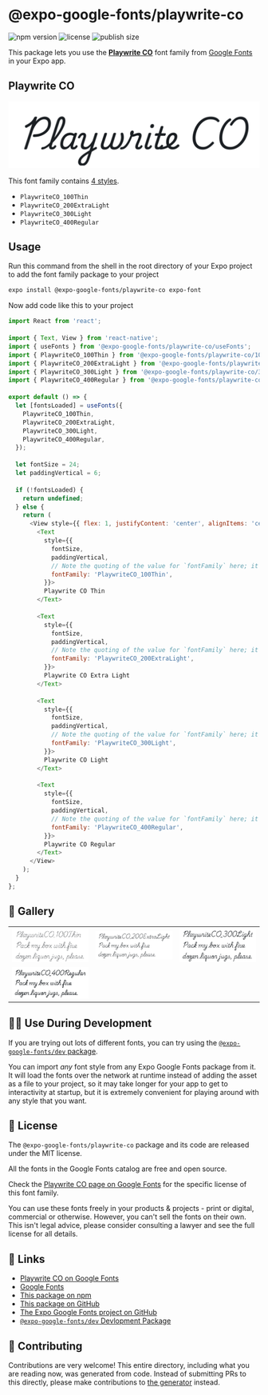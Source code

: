 # @expo-google-fonts/playwrite-co

![npm version](https://flat.badgen.net/npm/v/@expo-google-fonts/playwrite-co)
![license](https://flat.badgen.net/github/license/expo/google-fonts)
![publish size](https://flat.badgen.net/packagephobia/install/@expo-google-fonts/playwrite-co)

This package lets you use the [**Playwrite CO**](https://fonts.google.com/specimen/Playwrite+CO) font family from [Google Fonts](https://fonts.google.com/) in your Expo app.

## Playwrite CO

![Playwrite CO](./font-family.png)

This font family contains [4 styles](#-gallery).

- `PlaywriteCO_100Thin`
- `PlaywriteCO_200ExtraLight`
- `PlaywriteCO_300Light`
- `PlaywriteCO_400Regular`

## Usage

Run this command from the shell in the root directory of your Expo project to add the font family package to your project
```sh
expo install @expo-google-fonts/playwrite-co expo-font
```

Now add code like this to your project
```js
import React from 'react';

import { Text, View } from 'react-native';
import { useFonts } from '@expo-google-fonts/playwrite-co/useFonts';
import { PlaywriteCO_100Thin } from '@expo-google-fonts/playwrite-co/100Thin';
import { PlaywriteCO_200ExtraLight } from '@expo-google-fonts/playwrite-co/200ExtraLight';
import { PlaywriteCO_300Light } from '@expo-google-fonts/playwrite-co/300Light';
import { PlaywriteCO_400Regular } from '@expo-google-fonts/playwrite-co/400Regular';

export default () => {
  let [fontsLoaded] = useFonts({
    PlaywriteCO_100Thin,
    PlaywriteCO_200ExtraLight,
    PlaywriteCO_300Light,
    PlaywriteCO_400Regular,
  });

  let fontSize = 24;
  let paddingVertical = 6;

  if (!fontsLoaded) {
    return undefined;
  } else {
    return (
      <View style={{ flex: 1, justifyContent: 'center', alignItems: 'center' }}>
        <Text
          style={{
            fontSize,
            paddingVertical,
            // Note the quoting of the value for `fontFamily` here; it expects a string!
            fontFamily: 'PlaywriteCO_100Thin',
          }}>
          Playwrite CO Thin
        </Text>

        <Text
          style={{
            fontSize,
            paddingVertical,
            // Note the quoting of the value for `fontFamily` here; it expects a string!
            fontFamily: 'PlaywriteCO_200ExtraLight',
          }}>
          Playwrite CO Extra Light
        </Text>

        <Text
          style={{
            fontSize,
            paddingVertical,
            // Note the quoting of the value for `fontFamily` here; it expects a string!
            fontFamily: 'PlaywriteCO_300Light',
          }}>
          Playwrite CO Light
        </Text>

        <Text
          style={{
            fontSize,
            paddingVertical,
            // Note the quoting of the value for `fontFamily` here; it expects a string!
            fontFamily: 'PlaywriteCO_400Regular',
          }}>
          Playwrite CO Regular
        </Text>
      </View>
    );
  }
};

```

## 🔡 Gallery


||||
|-|-|-|
|![PlaywriteCO_100Thin](.//100Thin/PlaywriteCO_100Thin.ttf.png)|![PlaywriteCO_200ExtraLight](.//200ExtraLight/PlaywriteCO_200ExtraLight.ttf.png)|![PlaywriteCO_300Light](.//300Light/PlaywriteCO_300Light.ttf.png)||
|![PlaywriteCO_400Regular](.//400Regular/PlaywriteCO_400Regular.ttf.png)||||


## 👩‍💻 Use During Development

If you are trying out lots of different fonts, you can try using the [`@expo-google-fonts/dev` package](https://github.com/freeboub/google-fonts/tree/master/font-packages/dev#readme).

You can import *any* font style from any Expo Google Fonts package from it. It will load the fonts
over the network at runtime instead of adding the asset as a file to your project, so it may take longer
for your app to get to interactivity at startup, but it is extremely convenient
for playing around with any style that you want.

## 📖 License

The `@expo-google-fonts/playwrite-co` package and its code are released under the MIT license.

All the fonts in the Google Fonts catalog are free and open source.

Check the [Playwrite CO page on Google Fonts](https://fonts.google.com/specimen/Playwrite+CO) for the specific license of this font family.

You can use these fonts freely in your products & projects - print or digital, commercial or otherwise. However, you can't sell the fonts on their own. This isn't legal advice, please consider consulting a lawyer and see the full license for all details.

## 🔗 Links

- [Playwrite CO on Google Fonts](https://fonts.google.com/specimen/Playwrite+CO)
- [Google Fonts](https://fonts.google.com/)
- [This package on npm](https://www.npmjs.com/package/@expo-google-fonts/playwrite-co)
- [This package on GitHub](https://github.com/freeboub/google-fonts/tree/master/font-packages/playwrite-co)
- [The Expo Google Fonts project on GitHub](https://github.com/freeboub/google-fonts)
- [`@expo-google-fonts/dev` Devlopment Package](https://github.com/freeboub/google-fonts/tree/master/font-packages/dev)

## 🤝 Contributing

Contributions are very welcome! This entire directory, including what you are reading now, was generated from code. Instead of submitting PRs to this directly, please make contributions to [the generator](https://github.com/freeboub/google-fonts/tree/master/packages/generator) instead.
